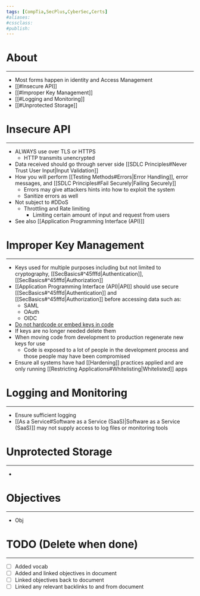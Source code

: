 ```yaml
---
tags: [CompTia,SecPlus,CyberSec,Certs]
#aliases:
#cssclass:
#publish:
---
```


# About
---
- Most forms happen in identity and Access Management
- [[#Insecure API]]
- [[#Improper Key Management]]
- [[#Logging and Monitoring]]
- [[#Unprotected Storage]]

# Insecure API
---
- ALWAYS use over TLS or HTTPS
	- HTTP transmits unencrypted
- Data received should go through server side [[SDLC Principles#Never Trust User Input|Input Validation]]
- How you will perform [[Testing Methods#Errors|Error Handling]], error messages, and [[SDLC Principles#Fail Securely|Failing Securely]]
	- Errors may give attackers hints into how to exploit the system
	- Sanitize errors as well
- Not subject to #DDoS
	- Throttling and Rate limiting
		- Limiting certain amount of input and request from users
- See also [[Application Programming Interface (API)]]

# Improper Key Management
---
- Keys used for multiple purposes including but not limited to cryptography, [[SecBasics#^45fffd|Authentication]], [[SecBasics#^45fffd|Authorization]]
- [[Application Programming Interface (API)|API]] should use secure [[SecBasics#^45fffd|Authentication]] and [[SecBasics#^45fffd|Authorization]] before accessing data such as:
	- SAML
	- OAuth
	- OIDC
- <u>Do not hardcode or embed keys in code </u>
- If keys are no longer needed delete them
- When moving code from development to production regenerate new keys for use
	- Code is exposed to a lot of people in the development process and those people may have been compromised
- Ensure all systems have had [[Hardening]] practices applied and are only running [[Restricting Applications#Whitelisting|Whitelisted]] apps

# Logging and Monitoring
---
- Ensure sufficient logging
- [[As a Service#Software as a Service (SaaS)|Software as a Service (SaaS)]] may not supply access to log files or monitoring tools

# Unprotected Storage
---
-


# Objectives
---
- Obj

# TODO (Delete when done)
---
- [ ] Added vocab
- [ ] Added and linked objectives in document
- [ ] Linked objectives back to document
- [ ] Linked any relevant backlinks to and from document